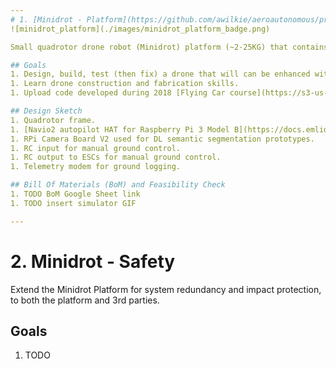 ```yaml
---
# 1. [Minidrot - Platform](https://github.com/awilkie/aeroautonomous/projects/1)
![minidrot_platform](./images/minidrot_platform_badge.png)

Small quadrotor drone robot (Minidrot) platform (~2-25KG) that contains essential components to enable autonomous flight prototyping.

## Goals
1. Design, build, test (then fix) a drone that will can be enhanced with additional sensor and safety components later on.
1. Learn drone construction and fabrication skills.
1. Upload code developed during 2018 [Flying Car course](https://s3-us-west-1.amazonaws.com/udacity-content/PDFs/FlyingCar-WhatYoullLearn.pdf).

## Design Sketch
1. Quadrotor frame.
1. [Navio2 autopilot HAT for Raspberry Pi 3 Model B](https://docs.emlid.com/navio2/).
1. RPi Camera Board V2 used for DL semantic segmentation prototypes.
1. RC input for manual ground control.
1. RC output to ESCs for manual ground control.
1. Telemetry modem for ground logging.

## Bill Of Materials (BoM) and Feasibility Check
1. TODO BoM Google Sheet link
1. TODO insert simulator GIF

---
```


# 2. Minidrot - Safety
Extend the Minidrot Platform for system redundancy and impact protection, to both the platform and 3rd parties.

## Goals
1. TODO